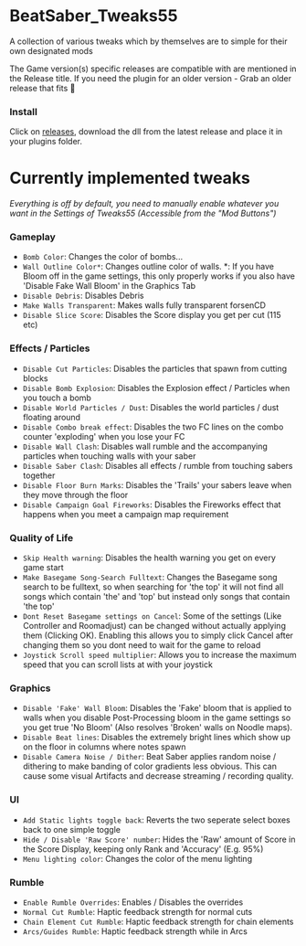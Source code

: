 # BeatSaber_Tweaks55
A collection of various tweaks which by themselves are to simple for their own designated mods

The Game version(s) specific releases are compatible with are mentioned in the Release title. If you need the plugin for an older version - Grab an older release that fits 🤯

### Install

Click on [releases](https://github.com/kinsi55/BeatSaber_Tweaks55/releases/latest), download the dll from the latest release and place it in your plugins folder.

# Currently implemented tweaks

*Everything is off by default, you need to manually enable whatever you want in the Settings of Tweaks55 (Accessible from the "Mod Buttons")*

[tweaks]: <>
### Gameplay

- `Bomb Color`: Changes the color of bombs...
- `Wall Outline Color*`: Changes outline color of walls. *: If you have Bloom off in the game settings, this only properly works if you also have 'Disable Fake Wall Bloom' in the Graphics Tab
- `Disable Debris`: Disables Debris
- `Make Walls Transparent`: Makes walls fully transparent forsenCD
- `Disable Slice Score`: Disables the Score display you get per cut (115 etc)

### Effects / Particles

- `Disable Cut Particles`: Disables the particles that spawn from cutting blocks
- `Disable Bomb Explosion`: Disables the Explosion effect / Particles when you touch a bomb
- `Disable World Particles / Dust`: Disables the world particles / dust floating around
- `Disable Combo break effect`: Disables the two FC lines on the combo counter 'exploding' when you lose your FC
- `Disable Wall Clash`: Disables wall rumble and the accompanying particles when touching walls with your saber
- `Disable Saber Clash`: Disables all effects / rumble from touching sabers together
- `Disable Floor Burn Marks`: Disables the 'Trails' your sabers leave when they move through the floor
- `Disable Campaign Goal Fireworks`: Disables the Fireworks effect that happens when you meet a campaign map requirement

### Quality of Life

- `Skip Health warning`: Disables the health warning you get on every game start
- `Make Basegame Song-Search Fulltext`: Changes the Basegame song search to be fulltext, so when searching for 'the top' it will not find all songs which contain 'the' and 'top' but instead only songs that contain 'the top'
- `Dont Reset Basegame settings on Cancel`: Some of the settings (Like Controller and Roomadjust) can be changed without actually applying them (Clicking OK). Enabling this allows you to simply click Cancel after changing them so you dont need to wait for the game to reload
- `Joystick Scroll speed multiplier`: Allows you to increase the maximum speed that you can scroll lists at with your joystick

### Graphics

- `Disable 'Fake' Wall Bloom`: Disables the 'Fake' bloom that is applied to walls when you disable Post-Processing bloom in the game settings so you get true 'No Bloom' (Also resolves 'Broken' walls on Noodle maps).
- `Disable Beat lines`: Disables the extremely bright lines which show up on the floor in columns where notes spawn
- `Disable Camera Noise / Dither`: Beat Saber applies random noise / dithering to make banding of color gradients less obvious. This can cause some visual Artifacts and decrease streaming / recording quality.

### UI

- `Add Static lights toggle back`: Reverts the two seperate select boxes back to one simple toggle
- `Hide / Disable 'Raw Score' number`: Hides the 'Raw' amount of Score in the Score Display, keeping only Rank and 'Accuracy' (E.g. 95%)
- `Menu lighting color`: Changes the color of the menu lighting

### Rumble

- `Enable Rumble Overrides`: Enables / Disables the overrides
- `Normal Cut Rumble`: Haptic feedback strength for normal cuts
- `Chain Element Cut Rumble`: Haptic feedback strength for chain elements
- `Arcs/Guides Rumble`: Haptic feedback strength while in Arcs

